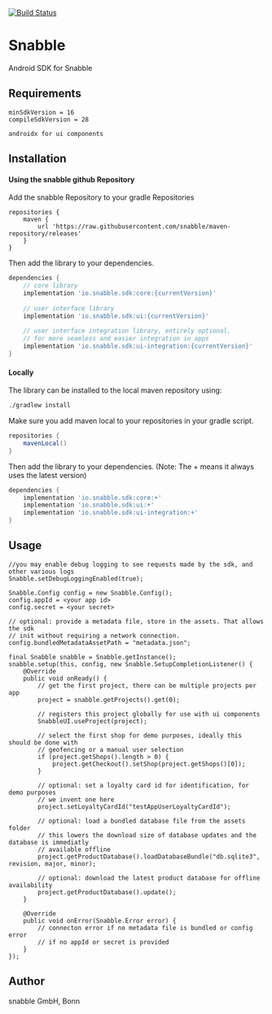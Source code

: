 [![Build Status](https://travis-ci.org/snabble/Android-SDK.svg?branch=master)](https://travis-ci.org/snabble/Android-SDK)

# Snabble

Android SDK for Snabble

## Requirements

```
minSdkVersion = 16
compileSdkVersion = 28

androidx for ui components
```

## Installation

#### Using the snabble github Repository

Add the snabble Repository to your gradle Repositories

```
repositories {
    maven {
        url 'https://raw.githubusercontent.com/snabble/maven-repository/releases'
    }
}
```

Then add the library to your dependencies. 

```gradle
dependencies {
    // core library
    implementation 'io.snabble.sdk:core:{currentVersion}'
    
    // user interface library
    implementation 'io.snabble.sdk:ui:{currentVersion}'
    
    // user interface integration library, entirely optional,
    // for more seamless and easier integration in apps
    implementation 'io.snabble.sdk:ui-integration:{currentVersion}'
}
```

#### Locally

The library can be installed to the local maven repository using:

```sh
./gradlew install 
```

Make sure you add maven local to your repositories in your gradle script.

```gradle
repositories {
    mavenLocal()
}
```

Then add the library to your dependencies. (Note: The + means it always uses the latest version)

```gradle
dependencies {
    implementation 'io.snabble.sdk:core:+'
    implementation 'io.snabble.sdk:ui:+'
    implementation 'io.snabble.sdk:ui-integration:+'
}
```

## Usage
```
//you may enable debug logging to see requests made by the sdk, and other various logs
Snabble.setDebugLoggingEnabled(true);

Snabble.Config config = new Snabble.Config();
config.appId = <your app id>
config.secret = <your secret>

// optional: provide a metadata file, store in the assets. That allows the sdk 
// init without requiring a network connection.
config.bundledMetadataAssetPath = "metadata.json";

final Snabble snabble = Snabble.getInstance();
snabble.setup(this, config, new Snabble.SetupCompletionListener() {
    @Override
    public void onReady() {
        // get the first project, there can be multiple projects per app
        project = snabble.getProjects().get(0);

        // registers this project globally for use with ui components
        SnabbleUI.useProject(project);

        // select the first shop for demo purposes, ideally this should be done with
        // geofencing or a manual user selection
        if (project.getShops().length > 0) {
            project.getCheckout().setShop(project.getShops()[0]);
        }

        // optional: set a loyalty card id for identification, for demo purposes
        // we invent one here
        project.setLoyaltyCardId("testAppUserLoyaltyCardId");
        
        // optional: load a bundled database file from the assets folder
        // this lowers the download size of database updates and the database is immediatly
        // available offline
        project.getProductDatabase().loadDatabaseBundle("db.sqlite3", revision, major, minor);
        
        // optional: download the latest product database for offline availability
        project.getProductDatabase().update();
    }

    @Override
    public void onError(Snabble.Error error) {
        // connecton error if no metadata file is bundled or config error
        // if no appId or secret is provided
    }
});
```

## Author

snabble GmbH, Bonn
